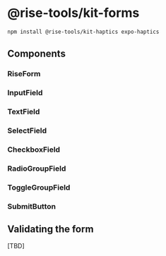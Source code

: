 # @rise-tools/kit-forms

```sh
npm install @rise-tools/kit-haptics expo-haptics
```

## Components

### RiseForm

### InputField

### TextField

### SelectField

### CheckboxField

### RadioGroupField

### ToggleGroupField

### SubmitButton

## Validating the form

[TBD]
